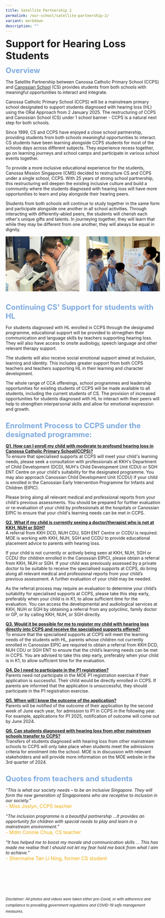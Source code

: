 ```yaml
---
title: Satellite Partnership 2
permalink: /our-school/satellite-partnership-2/
variant: markdown
description: ""
---
```

<b><font size="6">Support for Hearing Loss Students</font></b>

<b><font size="5" color="#7daadf">Overview</font></b>

The Satellite Partnership between Canossa Catholic Primary School (CCPS) and&nbsp;[Canossian School](http://www.canossian.edu.sg/)&nbsp;(CS) provides students from both schools with meaningful opportunities to interact and integrate.&nbsp;

Canossa Catholic Primary School (CCPS) will be a mainstream primary school designated to support students diagnosed with hearing loss (HL) using the ORal Approach from 2 January 2025. The restructuring of CCPS and Canossian School (CS) under 1 school banner - CCPS is a natural next step for both schools. 

Since 1999, CS and CCPS have enjoyed a close school partnership, providing students from both schools meaningful opportunities to interact. CS students have been learning alongside CCPS students for most of the schools days across different subjects. They experience recess together, go on learning journeys and school camps and participate in various school events together. 

To provide a more inclusive educational experience for the students, Canossa Mission Singapore (CMS) decided to restructure CS and CCPS under a single school, CCPS. With 25 years of strong school partnership, this restructuring will deepen the existing inclusive culture and build a community where the students diagnosed with hearing loss will have more opportunities to learn and play alongside their hearing peers. 

Students from both schools will continue to study together in the same form and participate alongside one another in all school activities. Through interacting with differently-abled peers, the students will cherish each other's unique gifts and talents. In journeying together, they will learn that while they may be different from one another, they will always be equal in dignity. 


<center>

<img src="/images/Our%20School/Satellite%201.png">

</center>

<br>
<br>
<b><font size="5" color="#7daadf">Continuing CS' Support for students with HL</font></b> 

For students diagnosed with HL enrolled in CCPS through the designated programme, educational support will be provided to strnegthen their communication and language skills by teachers supporting hearing loss. They will also have access to onsite audiology, speech language and other relevant therapy support. 

The students will also receive social emotional support aimed at inclusion, learning and identity. This includes greater support from both CCPS teachers and teachers supporting HL in their learning and character development. 

The whole range of CCA offereings, school programmes and leadership opportunities for existing students of CCPS will be made available to all students, including the current students of CS. The provision of increased opportunities for students diagnosed with HL to interact with their peers will help to strengthen interpersonal skills and allow for emotional expression and growth.
<br>
<br>

<b><font size="5" color="#7daadf">Enrolment Process to CCPS under the designated programme:</font></b>
<p><strong><u>Q1. How can I enroll my child with moderate to profound hearing loss in Canossa Catholic Primary School(CCPS)?</u></strong><br>
To ensure that specialised supports at CCPS will meet your child's learning needs, please seek a consultation with professionals at KKH's Department of Child Development (DCD), NUH's Child Development Unit (CDU) or SGH ENT Centre on your child's suitability for the designated programme. You may also approach Canossian Child Development Unit (CCDU) if your child is enrolled in the Canossian Early Intervention Programme for Infants and Children (EIPIC). 

Please bring along all relevant medical and professional reports from your child's previous assessments. You should be prepared for further evaluation or re-evaluation of your child by professionals at the hospitals or Canossian EIPIC to ensure that your child's learning needs can be met in CCPS. 
</p><p><strong><u>Q2. What if my child is currently seeing a doctor/therapist who is not at KKH, NUH or SGH?</u></strong><br>
A referral from KKH DCD, NUH CDU, SGH ENT Centre or CCDU is required. MOE is working with KKH, NUH, SGH and CCDU to provide educational placement advice to parents with hearing loss. 

If your child is not currently or actively being seen at KKH, NUH, SGH or CCDU (for children enrolled in the Canossian EIPIC), please obtain a referral from KKH, NUH or SGH. If your child was previously assessed by a private doctor to be suitable to receive the specialised supports at CCPS, do bring along all relevant medical and professional reports from your child’s previous assessment. A further evaluation of your child may be needed.

As the referral process may require an evaluation to determine your child’s suitability for specialised supports at CCPS, please take this step early, preferably when your child is in K1, to allow sufficient time for the evaluation. You can access the developmental and audiological services at KKH, NUH or SGH by obtaining a referral from any polyclinic, family doctor or GP, or by calling KKH, NUH, or SGH directly.

</p><p><strong><u>Q3.	Would it be possible for me to register my child with hearing loss directly into CCPS and receive the specialised supports offered?</u></strong><br>
To ensure that the specialised supports at CCPS will meet the learning needs of the students with HL, parents whose children not currently enrolled in Canossian EIPIC are required to obtain a referral from KKH DCD, NUH CDU or SGH ENT to ensure that the child’s learning needs can be met in CCPS. You are advised to take this step early, preferably when your child is in K1, to allow sufficient time for the evaluation.
</p><p><strong><u>Q4. Do I need to participate in the P1 registration?</u></strong><br>
Parents need not participate in the MOE P1 registration exercise if their application is successful. Their child would be directly enrolled in CCPS. If parents are informed that the application is unsuccessful, they should participate in the P1 registration exercise.
</p><p><strong><u>Q5. When will I know the outcome of the application?</u></strong><br>
Parents will be notified of the outcome of their application by the second week of June each year, for admission to P1 in CCPS in the following year. For example, applications for P1 2025, notification of outcome will come out by June 2024.
</p><p><strong><u>Q6. Can students diagnosed with hearing loss from other mainstream schools transfer to CCPS?</u></strong><br>
Transfers of students diagnosed with hearing loss from other mainstream schools to CCPS will only take place when students meet the admissions criteria for enrolment into the school. MOE is in discussion with relevant stakeholders and will provide more information on the MOE website in the 3rd quarter of 2024. 
<br>
<br>

<b><font size="5" color="#7daadf">Quotes from teachers and students</font></b>  

  
<em>“This is what our society needs – to be an inclusive Singapore. They will form the new generation of Singaporeans who are receptive to inclusion in our society.”</em> 
<br><font size="3" color="#eeac0d">- Miss Joslyn, CCPS teacher</font>

<em>“The inclusion programme is a beautiful partnership …It provides an opportunity for children with special needs to play and learn in a mainstream environment.”</em>
<br><font size="3" color="#eeac0d">- Mdm Connie Chua, CS teacher</font>

<em>“It has helped me to boost my morale and communication skills … This has made me realise that I should not let my fear hold me back from what I aim to achieve.”</em>
<br><font size="3" color="#eeac0d">- Shermaine Tan Li Ning, former CS student</font>  
  
<br><br><br><br><br><br>
<sup>_Disclaimer: All photos and videos were taken either pre-Covid, or with adherence and compliance to prevailing government regulations and COVID-19 safe management measures._</sup></p>